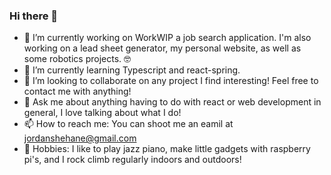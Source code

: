 ### Hi there 👋

- 🔭 I’m currently working on WorkWIP a job search application. I'm also working on a lead sheet generator, my personal website, as well as some robotics projects. 🤓
- 🌱 I’m currently learning Typescript and react-spring.
- 👯 I’m looking to collaborate on any project I find interesting! Feel free to contact me with anything!
- 💬 Ask me about anything having to do with react or web development in general, I love talking about what I do!
- 📫 How to reach me: You can shoot me an eamil at jordanshehane@gmail.com
- 🎉 Hobbies: I like to play jazz piano, make little gadgets with raspberry pi's, and I rock climb regularly indoors and outdoors!

